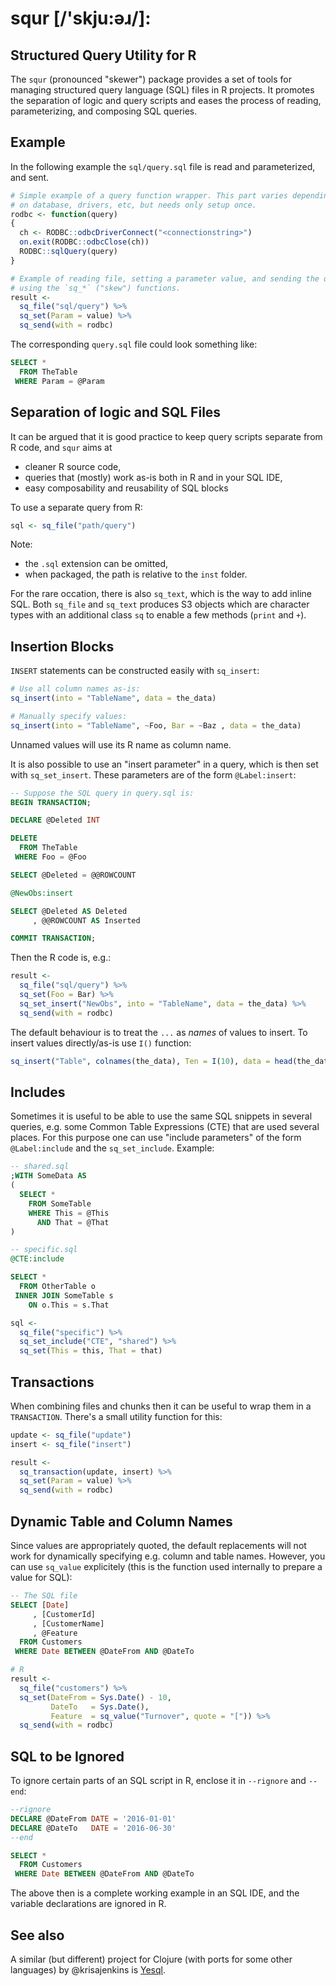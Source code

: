 # squr [/'skju:əɹ/]: 
## Structured Query Utility for R

The `squr` (pronounced "skewer") package provides a set of tools
for managing structured query language (SQL) files in R projects.
It promotes the separation of logic and query scripts and eases the process
of reading, parameterizing, and composing SQL queries.

## Example

In the following example the `sql/query.sql` file is read and
parameterized, and sent.

```R
# Simple example of a query function wrapper. This part varies depending
# on database, drivers, etc, but needs only setup once.
rodbc <- function(query)
{
  ch <- RODBC::odbcDriverConnect("<connectionstring>")
  on.exit(RODBC::odbcClose(ch))
  RODBC::sqlQuery(query)
}

# Example of reading file, setting a parameter value, and sending the query,
# using the `sq_*` ("skew") functions.
result <- 
  sq_file("sql/query") %>% 
  sq_set(Param = value) %>%
  sq_send(with = rodbc)
```

The corresponding `query.sql` file could look something like:
```SQL
SELECT *
  FROM TheTable
 WHERE Param = @Param
```

## Separation of logic and SQL Files
It can be argued that it is good practice to keep query scripts separate
from R code, and `squr` aims at

* cleaner R source code,
* queries that (mostly) work as-is both in R and in your SQL IDE,
* easy composability and reusability of SQL blocks

To use a separate query from R:

```R
sql <- sq_file("path/query")
```

Note: 

* the `.sql` extension can be omitted,
* when packaged, the path is relative to the `inst` folder.

For the rare occation, there is also `sq_text`, which is the 
way to add inline SQL. Both `sq_file` and `sq_text` produces
S3 objects which are character types with an additional class
`sq` to enable a few methods (`print` and `+`).

## Insertion Blocks
`INSERT` statements can be constructed easily with `sq_insert`:
```R
# Use all column names as-is:
sq_insert(into = "TableName", data = the_data)

# Manually specify values:
sq_insert(into = "TableName", ~Foo, Bar = ~Baz , data = the_data)
```
Unnamed values will use its R name as column name.

It is also possible to use an "insert parameter" in a query, which is then 
set with `sq_set_insert`. These parameters are of the form `@Label:insert`:

```SQL
-- Suppose the SQL query in query.sql is:
BEGIN TRANSACTION;

DECLARE @Deleted INT

DELETE 
  FROM TheTable 
 WHERE Foo = @Foo

SELECT @Deleted = @@ROWCOUNT

@NewObs:insert

SELECT @Deleted AS Deleted
     , @@ROWCOUNT AS Inserted

COMMIT TRANSACTION;
```

Then the R code is, e.g.:
```R
result <-
  sq_file("sql/query") %>% 
  sq_set(Foo = Bar) %>% 
  sq_set_insert("NewObs", into = "TableName", data = the_data) %>% 
  sq_send(with = rodbc)
```

The default behaviour is to treat the `...` as *names* of values to insert.
To insert values directly/as-is use `I()` function:
```R
sq_insert("Table", colnames(the_data), Ten = I(10), data = head(the_data))
```

## Includes
Sometimes it is useful to be able to use the same SQL snippets in several queries, 
e.g. some Common Table Expressions (CTE) that are used several places. 
For this purpose one can use "include parameters" of the form `@Label:include` and
the `sq_set_include`. Example:
```SQL
-- shared.sql
;WITH SomeData AS 
(
  SELECT *
    FROM SomeTable
    WHERE This = @This
      AND That = @That
)
```

```SQL
-- specific.sql
@CTE:include

SELECT *
  FROM OtherTable o
 INNER JOIN SomeTable s
    ON o.This = s.That
```

```R
sql <- 
  sq_file("specific") %>% 
  sq_set_include("CTE", "shared") %>% 
  sq_set(This = this, That = that) 
```

## Transactions
When combining files and chunks then it can be useful to wrap them 
in a `TRANSACTION`. There's a small utility function for this:

```R
update <- sq_file("update")
insert <- sq_file("insert")

result <-
  sq_transaction(update, insert) %>% 
  sq_set(Param = value) %>% 
  sq_send(with = rodbc)
```

## Dynamic Table and Column Names
Since values are appropriately quoted, the default replacements
will not work for dynamically specifying e.g. column and table names.
However, you can use `sq_value` explicitely (this is the function used
internally to prepare a value for SQL):

```SQL
-- The SQL file
SELECT [Date]
     , [CustomerId]
     , [CustomerName]
     , @Feature
  FROM Customers
 WHERE Date BETWEEN @DateFrom AND @DateTo
```

```R
# R
result <- 
  sq_file("customers") %>% 
  sq_set(DateFrom = Sys.Date() - 10, 
         DateTo   = Sys.Date(), 
         Feature  = sq_value("Turnover", quote = "[")) %>% 
  sq_send(with = rodbc)
```

## SQL to be Ignored
To ignore certain parts of an SQL script in R, enclose it in 
`--rignore` and `--end`:

```SQL
--rignore
DECLARE @DateFrom DATE = '2016-01-01'
DECLARE @DateTo   DATE = '2016-06-30'
--end

SELECT *
  FROM Customers
 WHERE Date BETWEEN @DateFrom AND @DateTo
```

The above then is a complete working example in an SQL IDE, and the 
variable declarations are ignored in R.

## See also
A similar (but different) project for Clojure (with ports for some other languages) by @krisajenkins is [Yesql](https://github.com/krisajenkins/yesql).
